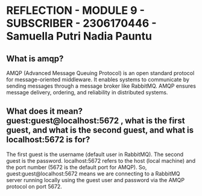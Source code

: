 # REFLECTION - MODULE 9 - SUBSCRIBER - 2306170446 - Samuella Putri Nadia Pauntu 
## What is amqp?
AMQP (Advanced Message Queuing Protocol) is an open standard protocol for message-oriented middleware. It enables systems to communicate by sending messages through a message broker like RabbitMQ. AMQP ensures message delivery, ordering, and reliability in distributed systems.
## What does it mean? guest:guest@localhost:5672 , what is the first guest, and what is the second guest, and what is localhost:5672 is for? 
The first guest is the username (default user in RabbitMQ). The second guest is the password. localhost:5672 refers to the host (local machine) and the port number (5672 is the default port for AMQP).
So, guest:guest@localhost:5672 means we are connecting to a RabbitMQ server running locally using the guest user and password via the AMQP protocol on port 5672.
